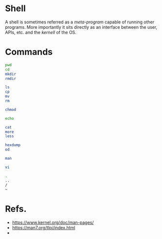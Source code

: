 # Shell
A shell is sometimes referred as a *meta-program* capable of running
other programs.
More importantly it sits directly as an interface between the user, APIs,
etc. and the *kernell* of the OS.

# Commands
```sh
pwd
cd
mkdir
rmdir

ls
cp
mv
rm

chmod

echo

cat
more
less

hexdump
od

man

vi
```

```sh
.
..
/
~
```


# Refs.
   * https://www.kernel.org/doc/man-pages/
   * https://man7.org/tlpi/index.html
   * 
